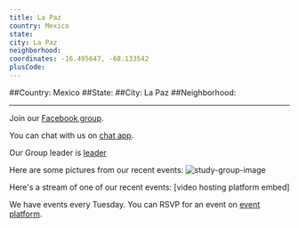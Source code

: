 ```yaml
---
title: La Paz
country: Mexico
state: 
city: La Paz
neighborhood: 
coordinates: -16.495647, -68.133542
plusCode:
---
```


##Country: Mexico
##State: 
##City: La Paz
##Neighborhood: 
*****
Join our [Facebook group](https://www.facebook.com/groups/free.code.camp.lapaz.mx).

You can chat with us on [chat app]().

Our Group leader is [leader]()

Here are some pictures from our recent events:
![study-group-image]()

Here's a stream of one of our recent events:
[video hosting platform embed]

We have events every Tuesday. You can RSVP for an event on [event platform]().
